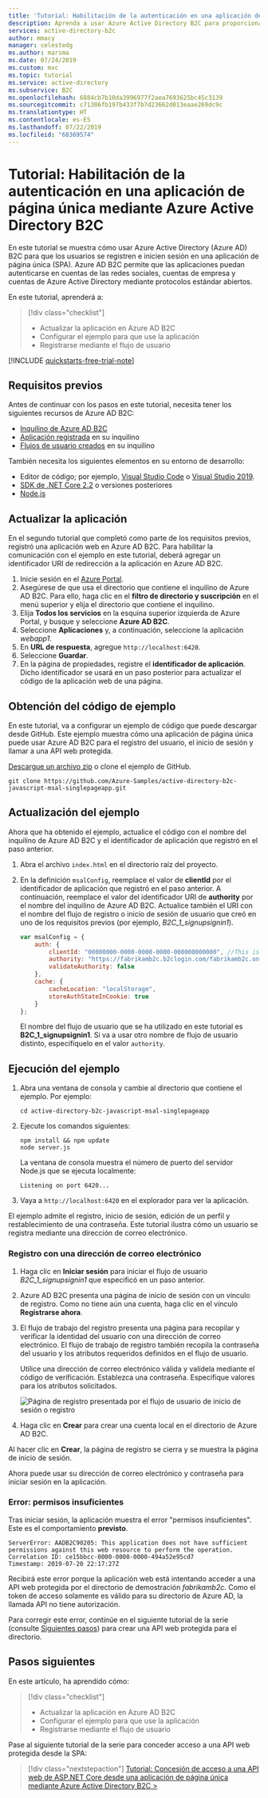 ```yaml
---
title: 'Tutorial: Habilitación de la autenticación en una aplicación de página única mediante Azure Active Directory B2C'
description: Aprenda a usar Azure Active Directory B2C para proporcionar inicio de sesión de usuario a una aplicación de una sola página (JavaScript).
services: active-directory-b2c
author: mmacy
manager: celestedg
ms.author: marsma
ms.date: 07/24/2019
ms.custom: mvc
ms.topic: tutorial
ms.service: active-directory
ms.subservice: B2C
ms.openlocfilehash: 6884cb7b10da3996977f2aea7693625bc45c3139
ms.sourcegitcommit: c71306fb197b433f7b7d23662d013eaae269dc9c
ms.translationtype: HT
ms.contentlocale: es-ES
ms.lasthandoff: 07/22/2019
ms.locfileid: "68369574"
---
```

# <a name="tutorial-enable-authentication-in-a-single-page-application-using-azure-active-directory-b2c"></a>Tutorial: Habilitación de la autenticación en una aplicación de página única mediante Azure Active Directory B2C

En este tutorial se muestra cómo usar Azure Active Directory (Azure AD) B2C para que los usuarios se registren e inicien sesión en una aplicación de página única (SPA). Azure AD B2C permite que las aplicaciones puedan autenticarse en cuentas de las redes sociales, cuentas de empresa y cuentas de Azure Active Directory mediante protocolos estándar abiertos.

En este tutorial, aprenderá a:

> [!div class="checklist"]
> * Actualizar la aplicación en Azure AD B2C
> * Configurar el ejemplo para que use la aplicación
> * Registrarse mediante el flujo de usuario

[!INCLUDE [quickstarts-free-trial-note](../../includes/quickstarts-free-trial-note.md)]

## <a name="prerequisites"></a>Requisitos previos

Antes de continuar con los pasos en este tutorial, necesita tener los siguientes recursos de Azure AD B2C:

* [Inquilino de Azure AD B2C](tutorial-create-tenant.md)
* [Aplicación registrada](tutorial-register-applications.md) en su inquilino
* [Flujos de usuario creados](tutorial-create-user-flows.md) en su inquilino

También necesita los siguientes elementos en su entorno de desarrollo:

* Editor de código; por ejemplo, [Visual Studio Code](https://code.visualstudio.com/) o [Visual Studio 2019](https://www.visualstudio.com/downloads/).
* [SDK de .NET Core 2.2](https://dotnet.microsoft.com/download) o versiones posteriores
* [Node.js](https://nodejs.org/en/download/)

## <a name="update-the-application"></a>Actualizar la aplicación

En el segundo tutorial que completó como parte de los requisitos previos, registró una aplicación web en Azure AD B2C. Para habilitar la comunicación con el ejemplo en este tutorial, deberá agregar un identificador URI de redirección a la aplicación en Azure AD B2C.

1. Inicie sesión en el [Azure Portal](https://portal.azure.com).
1. Asegúrese de que usa el directorio que contiene el inquilino de Azure AD B2C. Para ello, haga clic en el **filtro de directorio y suscripción** en el menú superior y elija el directorio que contiene el inquilino.
1. Elija **Todos los servicios** en la esquina superior izquierda de Azure Portal, y busque y seleccione **Azure AD B2C**.
1. Seleccione **Aplicaciones** y, a continuación, seleccione la aplicación *webapp1*.
1. En **URL de respuesta**, agregue `http://localhost:6420`.
1. Seleccione **Guardar**.
1. En la página de propiedades, registre el **identificador de aplicación**. Dicho identificador se usará en un paso posterior para actualizar el código de la aplicación web de una página.

## <a name="get-the-sample-code"></a>Obtención del código de ejemplo

En este tutorial, va a configurar un ejemplo de código que puede descargar desde GitHub. Este ejemplo muestra cómo una aplicación de página única puede usar Azure AD B2C para el registro del usuario, el inicio de sesión y llamar a una API web protegida.

[Descargue un archivo zip](https://github.com/Azure-Samples/active-directory-b2c-javascript-msal-singlepageapp/archive/master.zip) o clone el ejemplo de GitHub.

```
git clone https://github.com/Azure-Samples/active-directory-b2c-javascript-msal-singlepageapp.git
```

## <a name="update-the-sample"></a>Actualización del ejemplo

Ahora que ha obtenido el ejemplo, actualice el código con el nombre del inquilino de Azure AD B2C y el identificador de aplicación que registró en el paso anterior.

1. Abra el archivo `index.html` en el directorio raíz del proyecto.
1. En la definición `msalConfig`, reemplace el valor de **clientId** por el identificador de aplicación que registró en el paso anterior. A continuación, reemplace el valor del identificador URI de **authority** por el nombre del inquilino de Azure AD B2C. Actualice también el URI con el nombre del flujo de registro o inicio de sesión de usuario que creó en uno de los requisitos previos (por ejemplo, *B2C_1_signupsignin1*).

    ```javascript
    var msalConfig = {
        auth: {
            clientId: "00000000-0000-0000-0000-000000000000", //This is your client ID
            authority: "https://fabrikamb2c.b2clogin.com/fabrikamb2c.onmicrosoft.com/b2c_1_susi", //This is your tenant info
            validateAuthority: false
        },
        cache: {
            cacheLocation: "localStorage",
            storeAuthStateInCookie: true
        }
    };
    ```

    El nombre del flujo de usuario que se ha utilizado en este tutorial es **B2C_1_signupsignin1**. Si va a usar otro nombre de flujo de usuario distinto, especifíquelo en el valor `authority`.

## <a name="run-the-sample"></a>Ejecución del ejemplo

1. Abra una ventana de consola y cambie al directorio que contiene el ejemplo. Por ejemplo:

    ```console
    cd active-directory-b2c-javascript-msal-singlepageapp
    ```
1. Ejecute los comandos siguientes:

    ```
    npm install && npm update
    node server.js
    ```

    La ventana de consola muestra el número de puerto del servidor Node.js que se ejecuta localmente:

    ```
    Listening on port 6420...
    ```

1. Vaya a `http://localhost:6420` en el explorador para ver la aplicación.

El ejemplo admite el registro, inicio de sesión, edición de un perfil y restablecimiento de una contraseña. Este tutorial ilustra cómo un usuario se registra mediante una dirección de correo electrónico.

### <a name="sign-up-using-an-email-address"></a>Registro con una dirección de correo electrónico

1. Haga clic en **Iniciar sesión** para iniciar el flujo de usuario *B2C_1_signupsignin1* que especificó en un paso anterior.
1. Azure AD B2C presenta una página de inicio de sesión con un vínculo de registro. Como no tiene aún una cuenta, haga clic en el vínculo **Registrarse ahora**.
1. El flujo de trabajo del registro presenta una página para recopilar y verificar la identidad del usuario con una dirección de correo electrónico. El flujo de trabajo de registro también recopila la contraseña del usuario y los atributos requeridos definidos en el flujo de usuario.

    Utilice una dirección de correo electrónico válida y valídela mediante el código de verificación. Establezca una contraseña. Especifique valores para los atributos solicitados.

    ![Página de registro presentada por el flujo de usuario de inicio de sesión o registro](./media/active-directory-b2c-tutorials-desktop-app/sign-up-workflow.PNG)

1. Haga clic en **Crear** para crear una cuenta local en el directorio de Azure AD B2C.

Al hacer clic en **Crear**, la página de registro se cierra y se muestra la página de inicio de sesión.

Ahora puede usar su dirección de correo electrónico y contraseña para iniciar sesión en la aplicación.

### <a name="error-insufficient-permissions"></a>Error: permisos insuficientes

Tras iniciar sesión, la aplicación muestra el error "permisos insuficientes". Este es el comportamiento **previsto**.

```Output
ServerError: AADB2C90205: This application does not have sufficient permissions against this web resource to perform the operation.
Correlation ID: ce15bbcc-0000-0000-0000-494a52e95cd7
Timestamp: 2019-07-20 22:17:27Z
```

Recibirá este error porque la aplicación web está intentando acceder a una API web protegida por el directorio de demostración *fabrikamb2c*. Como el token de acceso solamente es válido para su directorio de Azure AD, la llamada API no tiene autorización.

Para corregir este error, continúe en el siguiente tutorial de la serie (consulte [Siguientes pasos](#next-steps)) para crear una API web protegida para el directorio.

## <a name="next-steps"></a>Pasos siguientes

En este artículo, ha aprendido cómo:

> [!div class="checklist"]
> * Actualizar la aplicación en Azure AD B2C
> * Configurar el ejemplo para que use la aplicación
> * Registrarse mediante el flujo de usuario

Pase al siguiente tutorial de la serie para conceder acceso a una API web protegida desde la SPA:

> [!div class="nextstepaction"]
> [Tutorial: Concesión de acceso a una API web de ASP.NET Core desde una aplicación de página única mediante Azure Active Directory B2C >](active-directory-b2c-tutorials-spa-webapi.md)
